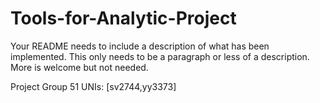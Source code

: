 # Tools-for-Analytic-Project

Your README needs to include a description of what has been implemented. This only needs to be a paragraph or less of a description. More is welcome but not needed.

Project Group 51
UNIs: [sv2744,yy3373]

